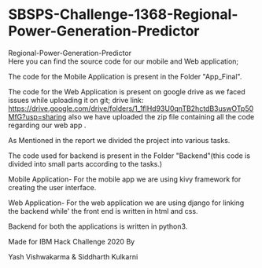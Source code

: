 # SBSPS-Challenge-1368-Regional-Power-Generation-Predictor
Regional-Power-Generation-Predictor                                                                                           
Here you can find the source code for our mobile and Web application;



The code for the Mobile Application is present in the Folder "App_Final".


The code for the Web Application is present on google drive as we faced issues while uploading 
it on git; drive link: https://drive.google.com/drive/folders/1_1flHd93U0qnTB2hctdB3uswOTp50MfG?usp=sharing
also we have uploaded the zip file containing all the code regarding our web app .


As Mentioned in the report we divided the project into various tasks.


The code used for backend is present in the Folder "Backend"(this code is 
divided into small parts according to the tasks.)

Mobile Application- 
  For the mobile app we are using kivy framework for creating the user interface.
  
  
Web Application-
  For the web application we are using django for linking the backend while'
  the front end is written in html and css.
  

Backend for both the applications is written in python3.



Made for IBM Hack Challenge 2020
By


Yash Vishwakarma & Siddharth Kulkarni
